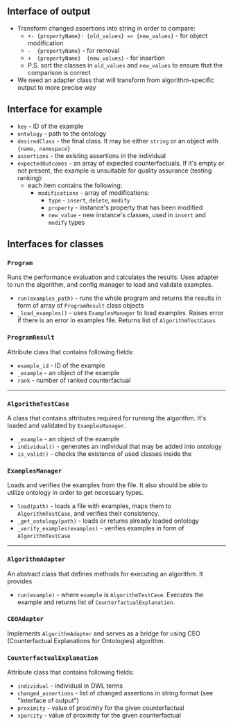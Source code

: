 ## Interface of output

- Transform changed assertions into string in order to compare:
  - `+- {propertyName}: {old_values} => {new_values}` - for object modification
  - `-  {propertyName}` - for removal
  - `+  {propertyName}  {new_values}` - for insertion
  - P.S. sort the classes in `old_values` and `new_values` to ensure that the comparison is correct
- We need an adapter class that will transform from algorithm-specific output to more precise way

## Interface for example

- `key` - ID of the example
- `ontology` - path to the ontology
- `desiredClass` - the final class. It may be either `string` or an object with `{name, namespace}`
- `assertions` - the existing assertions in the individual
- `expectedOutcomes` - an array of expected counterfactuals. If it's empty or not present, the example is unsuitable for quality assurance (testing ranking):
  - each item contains the following:
    - `modifications` - array of modifications:
      - `type` - `insert`, `delete`, `modify`
      - `property` - instance's property that has been modified
      - `new_value` - new instance's classes, used in `insert` and `modify` types


## Interfaces for classes

### `Program`
Runs the performance evaluation and calculates the results. Uses adapter to run the algorithm, and config manager to load and validate examples.
- `run(examples_path)` - runs the whole program and returns the results in form of array of `ProgramResult` class objects
- `_load_examples()` - uses `ExamplesManager` to load examples. Raises error if there is an error in examples file. Returns list of `AlgorithmTestCases`

### `ProgramResult`
Attribute class that contains following fields:
- `example_id` - ID of the example
- `_example` - an object of the example
- `rank` - number of ranked counterfactual

****

### `AlgorithmTestCase`
A class that contains attributes required for running the algorithm. It's loaded and validated by `ExamplesManager`.
- `_example` - an object of the example
- `individual()` - generates an individual that may be added into ontology
- `is_valid()` - checks the existence of used classes inside the 


### `ExamplesManager`
Loads and verifies the examples from the file. It also should be able to utilize ontology in order to get necessary types.
- `load(path)` - loads a file with examples, maps them to `AlgorithmTestCase`, and verifies their consistency.
- `_get_ontology(path)` - loads or returns already loaded ontology
- `_verify_examples(examples)` - verifies examples in form of `AlgorithmTestCase`

****

### `AlgorithmAdapter`
An abstract class that defines methods for executing an algorithm. It provides 
- `run(example)` - where `example` is `AlgorithmTestCase`. Executes the example and returns list of `CounterfactualExplanation`.

### `CEOAdapter`
Implements `AlgorithmAdapter` and serves as a bridge for using CEO (Counterfactual Explanations for Ontologies) algorithm.


### `CounterfactualExplanation`
Attribute class that contains following fields:
- `individual` - individual in OWL terms
- `changed_assertions` - list of changed assertions in string format (see "Interface of output")
- `proximity` - value of proximity for the given counterfactual
- `sparcity` - value of proximity for the given counterfactual
